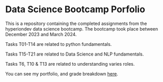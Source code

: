 # Data Science Bootcamp Porfolio

This is a repository containing the completed assignments from the hyperiondev data science bootcamp. The bootcamp took place between December 2023 and March 2024. 

Tasks T01-T14 are related to python fundamentals.

Tasks T15-T21 are related to Data Science and NLP fundamentals.

Tasks T6, T10 & T13 are related to understanding varies roles. 

You can see my portfolio, and grade breakdown [here](https://www.hyperiondev.com/portfolio/LE23110012405/).

